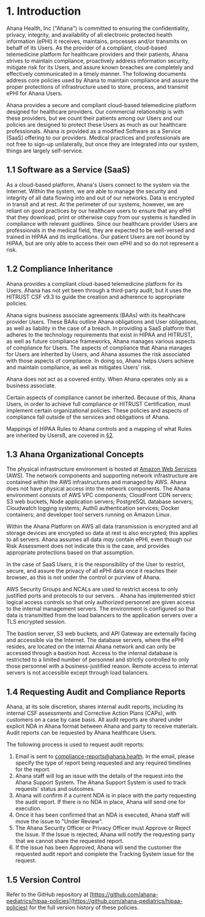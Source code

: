 # 1. Introduction

Ahana Health, Inc ("Ahana") is committed to ensuring the confidentiality, privacy, integrity, and availability of all electronic protected health information (ePHI) it receives, maintains, processes and/or transmits on behalf of its Users. As the provider of a compliant, cloud-based telemedicine platform for healthcare providers and their patients, Ahana strives to maintain compliance, proactively address information security, mitigate risk for its Users, and assure known breaches are completely and effectively communicated in a timely manner. The following documents address core policies used by Ahana to maintain compliance and assure the proper protections of infrastructure used to store, process, and transmit ePHI for Ahana Users.

Ahana provides a secure and compliant cloud-based telemedicine platform designed for healthcare providers. Our commercial relationship is with these providers, but we count their patients among our Users and our policies are designed to protect these Users as much as our healthcare professionals. Ahana is provided as a modified Software as a Service (SaaS) offering to our providers. Medical practices and professionals are not free to sign-up unilaterally, but once they are integrated into our system, things are largely self-service.

## 1.1 Software as a Service (SaaS)

As a cloud-based platform, Ahana's Users connect to the system via the Internet. Within the system, we are able to manage the security and integrity of all data flowing into and out of our networks. Data is encrypted in transit and at rest. At the perimeter of our systems, however, we are reliant on good practices by our healthcare users to ensure that any ePHI that they download, print or otherwise copy from our systems is handled in compliance with relevant guidlines. Since our healthcare provider Users are professionals in the medical field, they are expected to be well-versed and trained in HIPAA and its implications. Our patient Users are not bound by HIPAA, but are only able to access their own ePHI and so do not represent a risk.

## 1.2 Compliance Inheritance

Ahana provides a compliant cloud-based telemedicine platform for its Users. Ahana has not yet been through a third-party audit, but it uses the HITRUST CSF v9.3 to guide the creation and adherence to appropriate policies.

Ahana signs business associate agreements (BAAs) with its healthcare provider Users. These BAAs outline Ahana obligations and User obligations, as well as liability in the case of a breach. In providing a SaaS platform that adheres to the technology requirements that exist in HIPAA and HITRUST, as well as future compliance frameworks, Ahana manages various aspects of compliance for Users. The aspects of compliance that Ahana manages for Users are inherited by Users, and Ahana assumes the risk associated with those aspects of compliance. In doing so, Ahana helps Users achieve and maintain compliance, as well as mitigates Users' risk.

Ahana does not act as a covered entity. When Ahana operates only as a business associate.

Certain aspects of compliance cannot be inherited. Because of this, Ahana Users, in order to achieve full compliance or HITRUST Certification, must implement certain organizational policies. These policies and aspects of compliance fall outside of the services and obligations of Ahana.

Mappings of HIPAA Rules to Ahana controls and a mapping of what Rules are inherited by Usersß, are covered in [§2](#2-hipaa-inheritance).

## 1.3 Ahana Organizational Concepts

The physical infrastructure environment is hosted at [Amazon Web Services](https://aws.amazon.com/) (AWS). The network components and supporting network infrastructure are contained within the AWS infrastructures and managed by AWS. Ahana does not have physical access into the network components. The Ahana environment consists of AWS VPC components; CloudFront CDN servers; S3 web buckets, Node application servers; PostgreSQL database servers; Cloudwatch logging systems; Auth0 authentication services; Docker containers; and developer tool servers running on Amazon Linux.

Within the Ahana Platform on AWS all data transmission is encrypted and all storage devices are encrypted so data at rest is also encrypted; this applies to all servers. Ahana assumes all data _may_ contain ePHI, even though our Risk Assessment does not indicate this is the case, and provides appropriate protections based on that assumption.

In the case of SaaS Users, it is the responsibility of the User to restrict, secure, and assure the privacy of all ePHI data once it reaches their browser, as this is not under the control or purview of Ahana.

AWS Security Groups and NCALs are used to restrict access to only justified ports and protocols to our servers. . Ahana has implemented strict logical access controls so that only authorized personnel are given access to the internal management servers. The environment is configured so that data is transmitted from the load balancers to the application servers over a TLS encrypted session.

The bastion server, S3 web buckets, and API Gateway are externally facing and accessible via the Internet. The database servers, where the ePHI resides, are located on the internal Ahana network and can only be accessed through a bastion host. Access to the internal database is restricted to a limited number of personnel and strictly controlled to only those personnel with a business-justified reason. Remote access to internal servers is not accessible except through load balancers.

## 1.4 Requesting Audit and Compliance Reports

Ahana, at its sole discretion, shares internal audit reports, including its internal CSF assessments and Corrective Action Plans (CAPs), with customers on a case by case basis. All audit reports are shared under explicit NDA in Ahana format between Ahana and party to receive materials. Audit reports can be requested by Ahana healthcare Users.

The following process is used to request audit reports:

1. Email is sent to compliance-reports@ahana.health. In the email, please specify the type of report being requested and any required timelines for the report.
2. Ahana staff will log an issue with the details of the request into the Ahana Support System. The Ahana Support System is used to track requests' status and outcomes.
3. Ahana will confirm if a current NDA is in place with the party requesting the audit report. If there is no NDA in place, Ahana will send one for execution.
4. Once it has been confirmed that an NDA is executed, Ahana staff will move the issue to "Under Review".
5. The Ahana Security Officer or Privacy Officer must Approve or Reject the Issue. If the Issue is rejected, Ahana will notify the requesting party that we cannot share the requested report.
6. If the issue has been Approved, Ahana will send the customer the requested audit report and complete the Tracking System issue for the request.

## 1.5 Version Control

Refer to the GitHub repository at [https://github.com/ahana-pediatrics/hipaa-policies](https://github.com/ahana-pediatrics/hipaa-policies) for the full version history of these policies.
